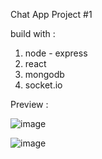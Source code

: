 Chat App Project #1

build with :
1. node - express
2. react
3. mongodb
4. socket.io

Preview :

![image](https://user-images.githubusercontent.com/105654058/211006932-fb6fb327-0412-4016-9e71-4ef8bdea89ef.png)

![image](https://user-images.githubusercontent.com/105654058/211152308-f11a4bc7-3384-4c6e-8fd6-2c17ce2cd06a.png)

